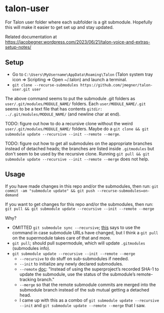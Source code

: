 # talon-user

For Talon user folder where each subfolder is a git submodule.  Hopefully this will make it easier to get set up and stay updated.

Related documentation at https://jacobegner.wordpress.com/2023/06/21/talon-voice-and-extras-setup-notes/

## Setup

- Go to `C:\Users\MyUsername\AppData\Roaming\Talon` (Talon system tray icon => Scripting => Open ~/.talon) and launch a terminal.
- `git clone --recurse-submodules https://github.com/jmegner/talon-user.git user`

The above command seems to put the submodule .git folders as `user/.git/modules/MODULE_NAME/` folders.  Each `user/MODULE_NAME/.git` seems to be a text file that has contents `gitdir: ../.git/modules/MODULE_NAME/` (and newline char at end).

TODO: figure out how to do a recursive clone without the weird `user/.git/modules/MODULE_NAME/` folders.  Maybe do a `git clone && git submodule update --recursive --init --remote --merge`.

TODO: figure out how to get all submodules on the appropriate branches instead of detached heads; the branches are listed inside `.gitmodules` but don't seem to be used by the recursive clone.
Running `git pull && git submodule update --recursive --init --remote --merge` does not help.

## Usage

If you have made changes in this repo and/or the submodules, then run:
`git commit -am "submodule update" && git push --recurse-submodules=on-demand`

If you want to get changes for this repo and/or the submodules, then run:
`git pull && git submodule update --recursive --init --remote --merge`

Why?
- OMITTED `git submodule sync --recursive`; [this](https://git-scm.com/book/en/v2/Git-Tools-Submodules) says to use the command in case submodule URLs have changed, but I think a `git pull` on the supermodule takes care of that and more.
- `git pull`; should pull supermodule, which will update `.gitmodules` (submodules info).
- `git submodule update --recursive --init --remote --merge`
  - `--recursive` to do stuff on sub-submodules if needed.
  - `--init` to initialize any newly declared submodules.
  - `--remote` [doc](https://git-scm.com/docs/git-submodule#Documentation/git-submodule.txt---remote): "Instead of using the superproject’s recorded SHA-1 to update the submodule, use the status of the submodule’s remote-tracking branch."
  - `--merge` so that the remote submodule commits are merged into the submodule branch instead of the sub mutual getting a detached head.
  - I came up with this as a combo of `git submodule update --recursive --init` and `git submodule update --remote --merge` that I saw.

